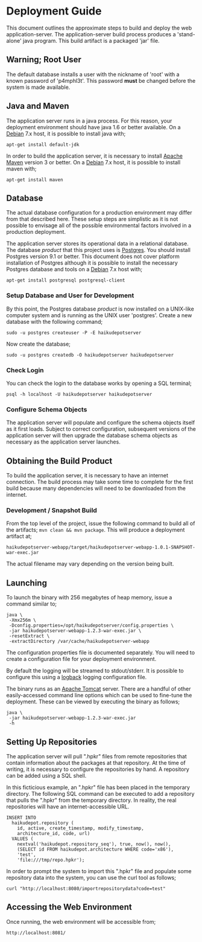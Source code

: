 # Deployment Guide

This document outlines the approximate steps to build and deploy the web application-server.  The application-server build process produces a  'stand-alone' java program.  This build artifact is a packaged 'jar' file.

## Warning; Root User

The default database installs a user with the nickname of 'root' with a known password of 'p4mphl3t'.  This password **must** be changed before the system is made available.

## Java and Maven

The application server runs in a java process.  For this reason, your deployment environment should have java 1.6 or better available.  On a [Debian](http://www.debian.org) 7.x host, it is possible to install java with;

```
apt-get install default-jdk
```

In order to build the application server, it is necessary to install [Apache Maven](http://maven.apache.org) version 3 or better.  On a [Debian](http://www.debian.org) 7.x host, it is possible to install maven with;

```
apt-get install maven
```

## Database

The actual database configuration for a production environment may differ from that described here.  These setup steps are simplistic as it is not possible to envisage all of the possible environmental factors involved in a production deployment.

The application server stores its operational data in a relational database.  The database _product_ that this project uses is [Postgres](http://www.postgres.org).  You should install Postgres version 9.1 or better.  This document does not cover platform installation of Postgres although it is possible to install the necessary Postgres database and tools on a [Debian](http://www.debian.org) 7.x host with;

```
apt-get install postgresql postgresql-client
```

### Setup Database and User for Development

By this point, the Postgres database _product_ is now installed on a UNIX-like computer system and is running as the UNIX user 'postgres'.  Create a new database with the following command;

```
sudo -u postgres createuser -P -E haikudepotserver
```

Now create the database;

```
sudo -u postgres createdb -O haikudepotserver haikudepotserver
```

### Check Login

You can check the login to the database works by opening a SQL terminal;

```
psql -h localhost -U haikudepotserver haikudepotserver
```

### Configure Schema Objects

The application server will populate and configure the schema objects itself as it first loads.  Subject to correct configuration, subsequent versions of the application server will then upgrade the database schema objects as necessary as the application server launches.

## Obtaining the Build Product

To build the application server, it is necessary to have an internet connection.  The build process may take some time to complete for the first build because many dependencies will need to be downloaded from the internet.

### Development / Snapshot Build

From the top level of the project, issue the following command to build all of the artifacts; `mvn clean && mvn package`.  This will produce a deployment artifact at;

```
haikudepotserver-webapp/target/haikudepotserver-webapp-1.0.1-SNAPSHOT-war-exec.jar
```

The actual filename may vary depending on the version being built.

## Launching

To launch the binary with 256 megabytes of heap memory, issue a command similar to;

```
java \
 -Xmx256m \
 -Dconfig.properties=/opt/haikudepotserver/config.properties \
 -jar haikudepotserver-webapp-1.2.3-war-exec.jar \
 -resetExtract \
 -extractDirectory /var/cache/haikudepotserver-webapp
```

The configuration properties file is documented separately.  You will need to create a configuration file for your deployment environment.

By default the logging will be streamed to stdout/stderr.  It is possible to configure this using a [logback](http://logback.qos.ch/) logging configuration file.

The binary runs as an [Apache Tomcat](http://tomcat.apache.org/) server.  There are a handful of other easily-accessed command line options which can be used to fine-tune the deployment.  These can be viewed by executing the binary as follows;

```
java \
 -jar haikudepotserver-webapp-1.2.3-war-exec.jar
 -h
```

## Setting Up Repositories

The application server will pull ".hpkr" files from remote repositories that contain information about the packages at that repository.  At the time of writing, it is necessary to configure the repositories by hand.  A repository can be added using a SQL shell.

In this ficticious example, an ".hpkr" file has been placed in the temporary directory.  The following SQL command can be executed to add a repository that pulls the ".hpkr" from the temporary directory.  In reality, the real repositories will have an internet-accessible URL.

```
INSERT INTO
  haikudepot.repository (
    id, active, create_timestamp, modify_timestamp,
    architecture_id, code, url)
  VALUES (
    nextval('haikudepot.repository_seq'), true, now(), now(),
    (SELECT id FROM haikudepot.architecture WHERE code='x86'),
    'test',
    'file:///tmp/repo.hpkr');
```

In order to prompt the system to import this ".hpkr" file and populate some repository data into the system, you can use the curl tool as follows;

```
curl "http://localhost:8080/importrepositorydata?code=test"
```

## Accessing the Web Environment

Once running, the web environment will be accessible from;

```
http://localhost:8081/
```